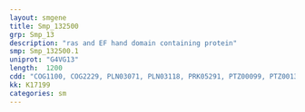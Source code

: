 ```yaml
---
layout: smgene
title: Smp_132500
grp: Smp_13
description: "ras and EF hand domain containing protein"
smp: Smp_132500.1
uniprot: "G4VG13"
length:  1200
cdd: "COG1100, COG2229, PLN03071, PLN03118, PRK05291, PTZ00099, PTZ00133, TIGR00231, TIGR04211, cd00154, cl21455, pfam00071, pfam05557, pfam08477, smart00175, smart00176"
kk: K17199
categories: sm
---
```

